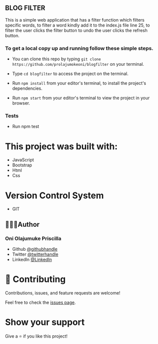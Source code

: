 ## BLOG FILTER
This is a simple web application that has a filter function which filters specific words, to filter a word kindly add it to the index.js file line 25, to filter the user clicks the filter button to undo the user clicks the refresh button. 

### To get a local copy up and running follow these simple steps.

- You can clone this repo by typing `git clone https://github.com/prolajumokeoni/blogfilter` on your terminal.

- Type `cd blogfilter` to access the project on the terminal.
  
- Run `npm install` from your editor's terminal, to install the project's dependencies.

- Run `npm start` from your editor's terminal to view the project in your browser.

### Tests
- Run npm test
# This project was built with:

- JavaScript
- Bootstrap
- Html
- Css
# Version Control System

- GIT


## 👩🏿‍🏫Author
### **Oni Olajumuke Priscilla**

- Github [@githubhandle](https://github.com/prolajumokeoni)
- Twitter [@twitterhandle](https://twitter.com/prolajumokeoni)
- LinkedIn [@LinkedIn](https://www.linkedin.com/in/olajumoke-priscilla-oni-44a48b162/)
# 🤝 Contributing

Contributions, issues, and feature requests are welcome!

Feel free to check the [issues page](https://github.com/prolajumokeoni/blogfilter/issues).

# Show your support

Give a ⭐️ if you like this project!
